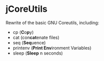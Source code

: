 # jCoreUtils

Rewrite of the basic GNU Coreutils, including:

* cp (**C**o**p**y)  
* cat (con**cat**enate files)  
* seq (**Seq**uence)  
* printenv (**Print Env**ironment Variables)  
* sleep (**Sleep** n seconds)
